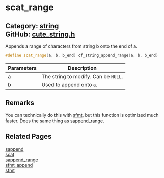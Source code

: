 # scat_range

Category: [string](https://github.com/RandyGaul/cute_framework/blob/master/docs/api_reference?id=string)  
GitHub: [cute_string.h](https://github.com/RandyGaul/cute_framework/blob/master/include/cute_string.h)  
---

Appends a range of characters from string b onto the end of a.

```cpp
#define scat_range(a, b, b_end) cf_string_append_range(a, b, b_end)
```

Parameters | Description
--- | ---
a | The string to modify. Can be `NULL`.
b | Used to append onto `a`.

## Remarks

You can technically do this with [sfmt](https://github.com/RandyGaul/cute_framework/blob/master/docs/string/sfmt.md), but this function is optimized much faster. Does the same thing as [sappend_range](https://github.com/RandyGaul/cute_framework/blob/master/docs/string/sappend_range.md).

## Related Pages

[sappend](https://github.com/RandyGaul/cute_framework/blob/master/docs/string/sappend.md)  
[scat](https://github.com/RandyGaul/cute_framework/blob/master/docs/string/scat.md)  
[sappend_range](https://github.com/RandyGaul/cute_framework/blob/master/docs/string/sappend_range.md)  
[sfmt_append](https://github.com/RandyGaul/cute_framework/blob/master/docs/string/sfmt_append.md)  
[sfmt](https://github.com/RandyGaul/cute_framework/blob/master/docs/string/sfmt.md)  
